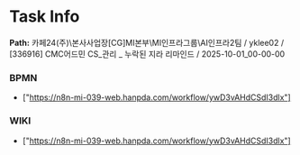 # Task Info

**Path:** 카페24(주)\본사사업장\[CG]MI본부\MI인프라그룹\AI인프라2팀 / yklee02 / [336916] CMC어드민 CS_관리 _ 누락된 지라 리마인드 / 2025-10-01_00-00-00

### BPMN
- ["https://n8n-mi-039-web.hanpda.com/workflow/ywD3vAHdCSdI3dlx"]

### WIKI
- ["https://n8n-mi-039-web.hanpda.com/workflow/ywD3vAHdCSdI3dlx"]

